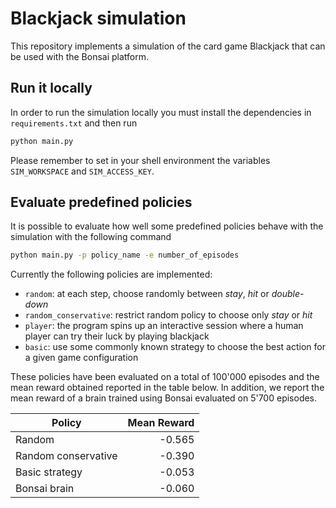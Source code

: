 # Blackjack simulation

This repository implements a simulation of the card game Blackjack that can
be used with the Bonsai platform.

## Run it locally

In order to run the simulation locally you must install the dependencies in
`requirements.txt` and then run

```bash
python main.py
```

Please remember to set in your shell environment the variables
`SIM_WORKSPACE` and `SIM_ACCESS_KEY`.

## Evaluate predefined policies

It is possible to evaluate how well some predefined policies behave with the
simulation with the following command

```bash
python main.py -p policy_name -e number_of_episodes
```

Currently the following policies are implemented:

- `random`: at each step, choose randomly between *stay*, *hit* or
  *double-down*
- `random_conservative`: restrict random policy to choose only *stay* or *hit*
- `player`: the program spins up an interactive session where a human player
  can try their luck by playing blackjack
- `basic`: use some commonly known strategy to choose the best action
  for a given game configuration

These policies have been evaluated on a total of 100'000 episodes and the
mean reward obtained reported in the table below. In addition, we report the
mean reward of a brain trained using Bonsai evaluated on 5'700 episodes.

| Policy              | Mean Reward |
| ------------------- | -----------:|
| Random              | -0.565      |
| Random conservative | -0.390      |
| Basic strategy      | -0.053      |
| Bonsai brain        | -0.060      |
